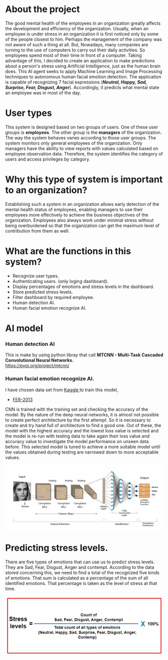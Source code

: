# About the project

The good mental health of the employees in an organization greatly affects the development 
and efficiency of the organization. Usually, when an employee is under stress in an 
organization it is first noticed only by some of the people closest to him. Perhaps the 
management of the company was not aware of such a thing at all. But, Nowadays, many 
companies are turning to the use of computers to carry out their daily activities. So employees 
spend most of their time in front of a computer. Taking advantage of this, I decided to create 
an application to make predictions about a person's stress using Artificial Intelligence, just as 
the human brain does. This AI agent seeks to apply Machine Learning and Image Processing 
techniques to autonomous human facial emotion detection. The application is capable of 
recognizing 7 facial expressions (***Neutral, Happy, Sad, Surprise, Fear, Disgust, Anger***). Accordingly, it predicts what mental state an employee was in most of the day.

# User types

This system is designed based on two groups of users. One of these user groups is **employees**. 
The other group is the **managers** of the organization. The way the system behaves varies 
according to those user groups. The system monitors only general employees of the 
organization. Only managers have the ability to view reports with values calculated based on 
employee observation data. Therefore, the system identifies the category of users and access 
privileges by category.

# Why this type of system is important to an organization?

Establishing such a system in an organization allows early detection of the mental health status 
of employees, enabling managers to use their employees more effectively to achieve the 
business objectives of the organization. Employees also always work under minimal stress 
without being overburdened so that the organization can get the maximum level of contribution 
from them as well.

# What are the functions in this system?
<ul type="disk">
 <li>Recognize user types.</li>
<li>Authenticating users. (only loging dashboard).</li>
<li>Display percentages of emotions and stress levels in the dashboard.</li>
<li> Store predicted stress levels.</li>
<li>Filter dashboard by required employee.</li>
<li>Human detection AI.</li>
<li>Human facial emotion recognize AI.</li>
</ul>

# AI model

### Human detection AI

This is make by using python libray that call 
**MTCNN - Multi-Task Cascaded Convolutional Neural Networks.**
<br> https://pypi.org/project/mtcnn/

### Human facial emotion recognize AI.

I have chosen data set from <a href='https://www.kaggle.com/'>Kaggle </a> 
to train this model,
<ul>
<li><a href='https://www.kaggle.com/datasets/msambare/fer2013'>FER-2013</a></li>
</ul>

CNN is trained with the 
training set and checking the accuracy of the model. By the nature of the deep neural networks, it is 
almost not possible to create perfect architecture by the first attempt. So it is necessary to create and try 
hand full of architecture to find a good one. Out of these, the model with the highest accuracy and the 
lowest loss value is selected and the model is re-run with testing data to take again their loss value and 
accuracy value to investigate the model performance on unseen data before. This selected model is 
tuned to achieve a more suitable model until the values obtained during testing are narrowed down to 
more acceptable values.

<img src="assets/cnn.jpg">


# Predicting stress levels.

There are five types of emotions that can use us to predict stress levels. They are Sad, Fear, 
Disgust, Anger and contempt. According to the data stored concerning this, we need to find a total of 
the recognized five kinds of emotions. That sum is calculated as a percentage of the sum of all identified 
emotions. That percentage is taken as the level of stress at that time.

<img src="assets/stress_calculation.jpg">


